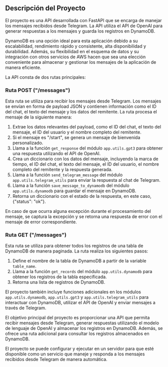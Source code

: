 ## Descripción del Proyecto

El proyecto es una API desarrollada con FastAPI que se encarga de manejar los mensajes recibidos desde Telegram. La API utiliza el API de OpenAI para generar respuestas a los mensajes y guarda los registros en DynamoDB.

DynamoDB es una opción ideal para esta aplicación debido a su escalabilidad, rendimiento rápido y consistente, alta disponibilidad y durabilidad. Además, su flexibilidad en el esquema de datos y su integración con otros servicios de AWS hacen que sea una elección conveniente para almacenar y gestionar los mensajes de la aplicación de manera eficiente.

La API consta de dos rutas principales:

### Ruta POST ("/messages")

Esta ruta se utiliza para recibir los mensajes desde Telegram. Los mensajes se envían en forma de payload JSON y contienen información como el ID del chat, el texto del mensaje y los datos del remitente. La ruta procesa el mensaje de la siguiente manera:

1. Extrae los datos relevantes del payload, como el ID del chat, el texto del mensaje, el ID del usuario y el nombre completo del remitente.
2. Si el mensaje es "/start", se genera un mensaje de bienvenida personalizado.
3. Llama a la función `get_response` del módulo `app.utils.gpt3` para obtener una respuesta utilizando el API de OpenAI.
4. Crea un diccionario con los datos del mensaje, incluyendo la marca de tiempo, el ID del chat, el texto del mensaje, el ID del usuario, el nombre completo del remitente y la respuesta generada.
5. Llama a la función `send_telegram_message` del módulo `app.utils.telegram_utils` para enviar la respuesta al chat de Telegram.
6. Llama a la función `save_message_to_dynamodb` del módulo `app.utils.dynamodb` para guardar el mensaje en DynamoDB.
7. Retorna un diccionario con el estado de la respuesta, en este caso, {"status": "ok"}.

En caso de que ocurra alguna excepción durante el procesamiento del mensaje, se captura la excepción y se retorna una respuesta de error con el mensaje de error correspondiente.

### Ruta GET ("/messages")

Esta ruta se utiliza para obtener todos los registros de una tabla de DynamoDB de manera paginada. La ruta realiza los siguientes pasos:

1. Define el nombre de la tabla de DynamoDB a partir de la variable `table_name`.
2. Llama a la función `get_records` del módulo `app.utils.dynamodb` para obtener los registros de la tabla especificada.
3. Retorna una lista de registros de DynamoDB.

El proyecto también incluye funciones adicionales en los módulos `app.utils.dynamodb`, `app.utils.gpt3` y `app.utils.telegram_utils` para interactuar con DynamoDB, utilizar el API de OpenAI y enviar mensajes a través de Telegram.

El objetivo principal del proyecto es proporcionar una API que permita recibir mensajes desde Telegram, generar respuestas utilizando el modelo de lenguaje de OpenAI y almacenar los registros en DynamoDB. Además, se ofrece una ruta adicional para consultar los registros almacenados en DynamoDB.

El proyecto se puede configurar y ejecutar en un servidor para que esté disponible como un servicio que maneje y responda a los mensajes recibidos desde Telegram de manera automática.

